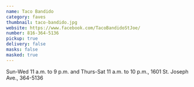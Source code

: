 ```yaml
---
name: Taco Bandido
category: faves
thumbnail: taco-bandido.jpg
website: https://www.facebook.com/TacoBandidoStJoe/
number: 816-364-5136
pickup: true
delivery: false
masks: false
masked: true
---
```

Sun-Wed 11 a.m. to 9 p.m. and Thurs-Sat 11 a.m. to 10 p.m., 1601 St. Joseph Ave., 364-5136